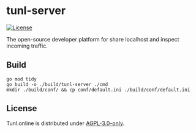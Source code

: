 # tunl-server

[![License](https://img.shields.io/badge/license-AGPL--3.0-orange)](LICENSE)

The open-source developer platform for share localhost and inspect incoming traffic.

## Build

```
go mod tidy
go build -o ./build/tunl-server ./cmd
mkdir ./build/conf/ && cp conf/default.ini ./build/conf/default.ini
```

## License

Tunl.online is distributed under [AGPL-3.0-only](LICENSE).
